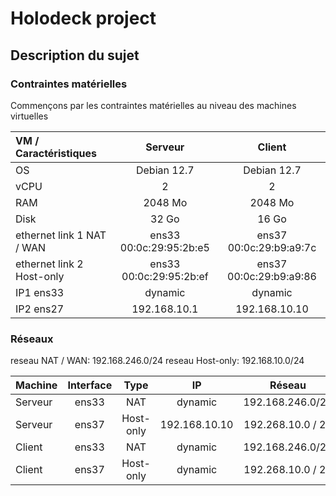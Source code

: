 # Holodeck project
## Description du sujet
### Contraintes matérielles
Commençons par les contraintes matérielles au niveau des
machines virtuelles

| VM / Caractéristiques | Serveur | Client |
| :-------------------- | :-----: | :----: |
| OS | Debian 12.7 | Debian 12.7 |
| vCPU | 2 | 2 |
| RAM | 2048 Mo | 2048 Mo |
| Disk | 32 Go | 16 Go |
| ethernet link 1 NAT / WAN | ens33 00:0c:29:95:2b:e5 | ens37 00:0c:29:b9:a9:7c |
| ethernet link 2 Host-only | ens33 00:0c:29:95:2b:ef | ens37 00:0c:29:b9:a9:86 |
| IP1 ens33 | dynamic | dynamic |
| IP2 ens27 | 192.168.10.1 | 192.168.10.10 |

### Réseaux
reseau NAT / WAN: 192.168.246.0/24
reseau Host-only: 192.168.10.0/24

| Machine | Interface | Type | IP | Réseau | Passerelle |
| :-------------------- | :----: | :----: | :----: | :----: | :----: |
| Serveur | ens33 | NAT | dynamic | 192.168.246.0/24 | 192.168.246.2 |
| Serveur | ens37 | Host-only | 192.168.10.10 | 192.268.10.0 / 24 | X |
| Client | ens33 | NAT | dynamic | 192.168.246.0/24 | 192.168.246.2 |
| Client | ens37 | Host-only | dynamic | 192.268.10.0 / 24 | X |
 


